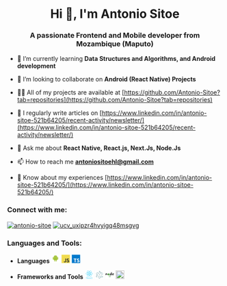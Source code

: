 <h1 align="center">Hi 👋, I'm Antonio Sitoe</h1>
<h3 align="center">A passionate Frontend and Mobile developer from Mozambique (Maputo)</h3>

- 🌱 I’m currently learning **Data Structures and Algorithms, and Android development**

- 👯 I’m looking to collaborate on **Android (React Native) Projects**

- 👨‍💻 All of my projects are available at [https://github.com/Antonio-Sitoe?tab=repositories](https://github.com/Antonio-Sitoe?tab=repositories)

- 📝 I regularly write articles on [https://www.linkedin.com/in/antonio-sitoe-521b64205/recent-activity/newsletter/](https://www.linkedin.com/in/antonio-sitoe-521b64205/recent-activity/newsletter/)

- 💬 Ask me about **React Native, React.js, Next.Js, Node.Js**

- 📫 How to reach me **antoniositoehl@gmail.com**

- 📄 Know about my experiences [https://www.linkedin.com/in/antonio-sitoe-521b64205/](https://www.linkedin.com/in/antonio-sitoe-521b64205/)

<h3 align="left">Connect with me:</h3>
<p align="left">
<a href="https://linkedin.com/in/antonio-sitoe" target="blank"><img align="center" src="https://raw.githubusercontent.com/rahuldkjain/github-profile-readme-generator/master/src/images/icons/Social/linked-in-alt.svg" alt="antonio-sitoe" height="30" width="40" /></a>
<a href="https://www.youtube.com/c/ucv_uxipzr4hvyigq48msgvg" target="blank"><img align="center" src="https://raw.githubusercontent.com/rahuldkjain/github-profile-readme-generator/master/src/images/icons/Social/youtube.svg" alt="ucv_uxipzr4hvyigq48msgvg" height="30" width="40" /></a>
</p>

### Languages and Tools:

- **Languages**
   <span><img src="https://raw.githubusercontent.com/devicons/devicon/master/icons/android/android-original-wordmark.svg" width="20" height="20"/></span>
   <span><img src="https://raw.githubusercontent.com/devicons/devicon/master/icons/javascript/javascript-original.svg" width="20" height="20"/></span>
   <span><img src="https://raw.githubusercontent.com/devicons/devicon/master/icons/typescript/typescript-original.svg" width="20" height="20"/></span>

- **Frameworks and Tools**
   <span><img src="https://raw.githubusercontent.com/devicons/devicon/master/icons/react/react-original-wordmark.svg" width="20" height="20"/></span>
   <span><img src="https://raw.githubusercontent.com/devicons/devicon/master/icons/electron/electron-original.svg" width="20" height="20"/></span>
   <span><img src="https://raw.githubusercontent.com/devicons/devicon/master/icons/nodejs/nodejs-original-wordmark.svg" width="20" height="20"/></span>
   <span><img src="https://www.vectorlogo.zone/logos/tailwindcss/tailwindcss-icon.svg" width="20" height="20"/></span>




